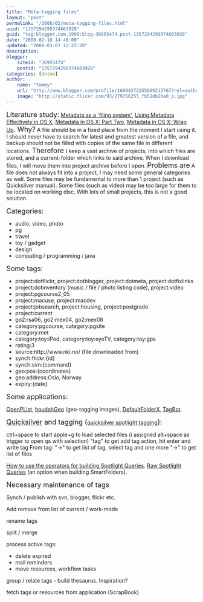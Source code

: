 ```yaml
---
title: "Meta-tagging files"
layout: "post"
permalink: "/2008/02/meta-tagging-files.html"
uuid: "1357294299374603928"
guid: "tag:blogger.com,1999:blog-36955474.post-1357294299374603928"
date: "2008-02-18 14:46:00"
updated: "2008-03-07 12:22:20"
description: 
blogger:
    siteid: "36955474"
    postid: "1357294299374603928"
categories: [dotme]
author: 
    name: "Tommy"
    url: "http://www.blogger.com/profile/16604372255669213767?rel=author"
    image: "http://static.flickr.com/93/279356255_fb52db20a0_o.jpg"
---
```


<div class="css-full-post-content js-full-post-content">
<span style="font-size:130%;">Literature study:</span>
<a href="http://lifehacker.com/software/tags/metadata-as-a-filing-system-169971.php" class="top">Metadata as a 'filing system'</a>, <a href="http://theappleblog.com/2007/02/01/using-metadata-effectively-in-os-x/" rel="bookmark" title="Permanent Link: Using Metadata Effectively in OS X">Using Metadata Effectively in OS X</a>, <a href="http://theappleblog.com/2007/02/09/2nd-metadata-post/" rel="bookmark" title="Permanent Link: Metadata in OS X: Part Two">Metadata in OS X: Part Two</a>, <a href="http://theappleblog.com/2007/03/01/metadata-in-os-x-wrap-up/" rel="bookmark" title="Permanent Link: Metadata in OS X: Wrap Up">Metadata in OS X: Wrap Up</a><span style="font-size:130%;">.
Why?</span>
A file should be in a fixed place from the moment I start using it. I should never have to search for latest and greatest version of a file, and backup should not be filled with copies of the same file in different locations.
<span style="font-size:130%;">Therefore
</span>I keep a vast archive of projects, into which files are stored, and a current-folder which links to said archive. When I download files, I will move them into project archive before I open.
<span style="font-size:130%;">Problems are</span>
A file does not always fit into a project, I may need some general categories as well.
Some files may be fundamental to more than 1 project (such as Quicksilver manual).
Some files (such as video) may be too large for them to be located on working disc.
With lots of small projects, this is not a good solution.
<p><span style="font-size:130%;">Categories:</span></p><ul><li><span style="font-size:100%;">audio, video, photo</span></li><li><span style="font-size:100%;">pg</span></li><li><span style="font-size:100%;">travel</span></li><li><span style="font-size:100%;">toy / gadget</span></li><li><span style="font-size:100%;">design</span></li><li><span style="font-size:100%;">computing / programming / java</span>
</li></ul><p><span style="font-size:130%;">Some tags:</span></p><ul><li><span style="font-size:100%;">project:dotflickr, </span><span style="font-size:100%;">project:dotblogger, </span><span style="font-size:100%;">project:dotmeta</span><span style="font-size:100%;">, </span><span style="font-size:100%;">project:dotfixlinks</span></li><li><span style="font-size:100%;">project:dotinventory (music / file / photo listing code), </span><span style="font-size:100%;">project:video</span></li><li><span style="font-size:100%;">project:pgcourse2_05</span></li><li><span style="font-size:100%;">project:macuse, </span><span style="font-size:100%;">project:macdev</span></li><li><span style="font-size:100%;">project:jobsearch, </span><span style="font-size:100%;">project:housing, </span><span style="font-size:100%;">project:postgrado</span></li><li><span style="font-size:100%;">project:current</span></li><li><span style="font-size:100%;">go2:rsa06</span><span style="font-size:100%;">, </span><span style="font-size:100%;">go2:mex04</span><span style="font-size:100%;">, </span><span style="font-size:100%;">go2:mex08</span><span style="font-size:100%;"> </span></li><li><span style="font-size:100%;">category:pgcourse, </span><span style="font-size:100%;">category:pgsite</span></li><li><span style="font-size:100%;">category:met</span></li><li><span style="font-size:100%;">category:toy:iPod, </span><span style="font-size:100%;">category:toy:eyeTV, </span><span style="font-size:100%;">category:toy:gps</span></li><li><span style="font-size:100%;">rating:3</span></li><li><span style="font-size:100%;">source:http://www.nki.no/ (file downloaded from)
</span></li><li><span style="font-size:100%;">synch:flickr:{id}<id></id></span></li><li><span style="font-size:100%;">synch:svn:</span><span style="font-size:100%;">{command}</span></li><li><span style="font-size:100%;">geo:pos:</span><span style="font-size:100%;">{coordinates}</span></li><li><span style="font-size:100%;">geo:address:Oslo, Norway</span></li><li><span style="font-size:100%;">expiry:</span><span style="font-size:100%;">{date}</span></li></ul><p><span style="font-size:130%;">Some applications:</span></p><p><a href="http://www.limit-point.com/Utilities/OpenPList.html">OpenPList</a>, <a href="http://www.houdah.com/houdahGeo/">houdahGeo</a> (geo-tagging images), <a href="http://www.stclairsoft.com/DefaultFolderX/">DefaultFolderX</a>, <a href="http://bigrobotsoftware.com/">TagBot</a>.</p><p><span style="font-size:130%;"><a href="http://www.blacktree.com/">Quicksilver</a> and tagging (</span><a href="http://theappleblog.com/2005/05/16/spotlight-comments-using-quicksilver/">quicksilver spotlight tagging</a><span style="font-size:130%;">):</span></p><p>ctrl+space to start
apple+g to load selected files
(i assigned alt+space as trigger to open qs with selection)
"tag" to get add tag action, hit enter and write tag
From tag: "->" to get list of tag, select tag and one more "->" to get list of files</p><p><a href="http://developer.apple.com/documentation/Carbon/Conceptual/SpotlightQuery/Concepts/QueryFormat.html">How to use the operators for building Spotlight Queries</a>.
<a href="http://www.macgeekery.com/tips/how_to_execute_raw_spotlight_queries_in_the_finder">Raw Spotlight Queries</a> (an option when building SmartFolders).</p><p><span style="font-size:130%;">Necessary maintenance of tags</span></p><p><span style="font-size:100%;">Synch / publish with svn, blogger, flickr etc.</span></p><p>Add remove from list of current / work-mode</p><p>rename tags</p><p>split / merge</p><p>process active tags:</p><ul><li>delete expired</li><li>mail reminders</li><li>move resources, workflow tasks
</li></ul><p>group / relate tags - build thesaurus. Inspiration?</p><p>fetch tags or resources from application (ScrapBook)</p><p>
</p>
</div>